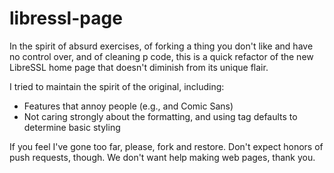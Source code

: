 libressl-page
=============

In the spirit of absurd exercises, of forking a thing you don't like and have no control over, and of cleaning
p code, this is a quick refactor of the new LibreSSL home page that doesn't diminish from its unique flair.

I tried to maintain the spirit of the original, including:

* Features that annoy people (e.g., <blink> and Comic Sans)
* Not caring strongly about the formatting, and using tag defaults to determine basic styling

If you feel I've gone too far, please, fork and restore.  Don't expect honors of push requests, though.
We don't want help making web pages, thank you.
